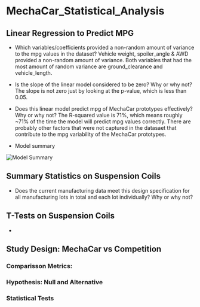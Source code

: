 # MechaCar_Statistical_Analysis

## Linear Regression to Predict MPG
- Which variables/coefficients provided a non-random amount of variance to the mpg values in the dataset?
 Vehicle weight, spoiler_angle & AWD provided a non-random amount of variance. Both variables that had the most amount of random variance are ground_clearance and vehicle_length.
- Is the slope of the linear model considered to be zero? Why or why not? 
The slope is not zero just by looking at the p-value, which is less than 0.05.

- Does this linear model predict mpg of MechaCar prototypes effectively? Why or why not?
The R-squared value is 71%, which means roughly ~71% of the time the model will predict mpg values correctly. There are probably other factors that were not captured in the datasaet that contribute to the mpg variability of the MechaCar prototypes.

- Model summary

![Model Summary](https://user-images.githubusercontent.com/92067596/171857042-a15d068e-a669-41b1-8050-6d0fba9c3ee9.png)

## Summary Statistics on Suspension Coils
- Does the current manufacturing data meet this design specification for all manufacturing lots in total and each lot individually? Why or why not?
## T-Tests on Suspension Coils
-
## Study Design: MechaCar vs Competition
### Comparisson Metrics:
### Hypothesis: Null and Alternative
### Statistical Tests
